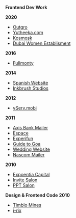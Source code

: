 **Frontend Dev Work**

**2020**
 - [Outgro](https://outgro.in/)
 - [Yutheeka.com](https://yutheeka.com/)  
 - [Kosmosk](https://kosmosk.in/)
 - [Dubai Women Establisment](https://dwe.gov.ae/en)

**2016**
 - [Fullmonty](https://vailancio.com/fullmonty/)

**2014**
 - [Spanish Website](https://vailancio.com/spanish_site/)
 - [Inkbrush Studios](https://vailancio.com/inkbrush/)

**2012**
- [vServ.mobi](https://vailancio.com/vserv/)

**2011**
 - [Axis Bank Mailer](https://vailancio.com/axis-mailer/)
 - [Espace](https://vailancio.com/espace/)
 - [Experifun](https://vailancio.com/experifun/) 
 - [Guide to Goa](https://vailancio.com/guide_to_goa/) 
 - [Wedding Website](https://vailancio.com/wedding/)
 - [Nascom Mailer](https://vailancio.com/nascom_mailer/mailer.html)

**2010**

 - [Expoentia Capital](https://vailancio.com/expo)
 - [Invite Salon](https://vailancio.com/invite_salon_v2/)
 - [PPT Salon](https://vailancio.com/pptsalon/)


**Design & Frontend Code**
**2010**
 - [Timblo Mines](https://vailancio.com/timblomines/)
 - [i-rix](#)

<!--stackedit_data:
eyJoaXN0b3J5IjpbNTYwOTM4MjIyLDk0MTcwMjM3OCwxMTk3OT
Q3Mjc4LDE1MTYyMzE3MjUsLTE2NjI5MTAxNTRdfQ==
-->